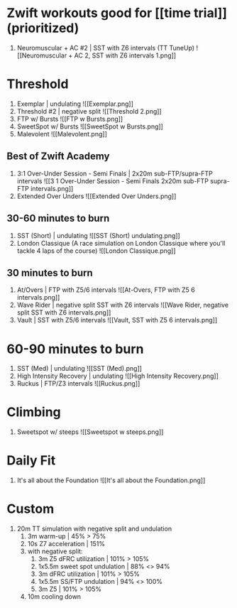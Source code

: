 # Zwift workouts good for [[time trial]] (prioritized)
1. Neuromuscular + AC #2 | SST with Z6 intervals (TT TuneUp)
   ![[Neuromuscular + AC 2, SST with Z6 intervals 1.png]]
# Threshold
1. Exemplar | undulating
   ![[Exemplar.png]]
2. Threshold #2 | negative split
   ![[Threshold 2.png]]
3. FTP w/ Bursts
   ![[FTP w Bursts.png]]
4. SweetSpot w/ Bursts
   ![[SweetSpot w Bursts.png]]
5. Malevolent
   ![[Malevolent.png]]

## Best of Zwift Academy
1. 3:1 Over-Under Session - Semi Finals | 2x20m sub-FTP/supra-FTP intervals
   ![[3 1 Over-Under Session - Semi Finals  2x20m sub-FTP supra-FTP intervals.png]]
2. Extended Over Unders
   ![[Extended Over Unders.png]]
## 30-60 minutes to burn
1. SST (Short) | undulating
   ![[SST (Short)  undulating.png]]
2. London Classique (A race simulation on London Classique where you'll tackle 4 laps of the course)
   ![[London Classique.png]]

## 30 minutes to burn
1. At/Overs | FTP with Z5/6 intervals
   ![[At-Overs, FTP with Z5 6 intervals.png]]
2. Wave Rider | negative split SST with Z6 intervals
   ![[Wave Rider, negative split SST with Z6 intervals.png]]
3. Vault | SST with Z5/6 intervals
   ![[Vault, SST with Z5 6 intervals.png]]

# 60-90 minutes to burn
1. SST (Med) | undulating
   ![[SST (Med).png]]
2. High Intensity Recovery | undulating
   ![[High Intensity Recovery.png]]
3. Ruckus | FTP/Z3 intervals
   ![[Ruckus.png]]
# Climbing
1. Sweetspot w/ steeps
   ![[Sweetspot w steeps.png]]
# Daily Fit
1. It's all about the Foundation
   ![[It's all about the Foundation.png]]

# Custom
1. 20m TT simulation with negative split and undulation
	1. 3m warm-up | 45% > 75%
	2. 10s Z7 acceleration | 151%
	3. with negative split:
		1. 3m Z5 dFRC utilization | 101% > 105%
		2. 1x5.5m sweet spot undulation | 88% <> 94%
		3. 3m dFRC utilization | 101% > 105%
		4. 1x5.5m SS/FTP undulation | 94% <> 100%
		5. 3m Z5 | 101% > 105%
	4. 10m cooling down